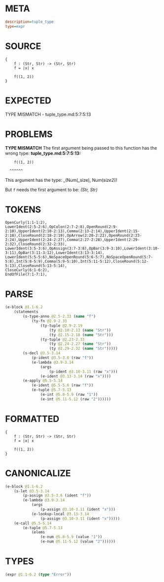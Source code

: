 # META
~~~ini
description=tuple_type
type=expr
~~~
# SOURCE
~~~roc
{
    f : (Str, Str) -> (Str, Str)
    f = |x| x

    f((1, 2))
}
~~~
# EXPECTED
TYPE MISMATCH - tuple_type.md:5:7:5:13
# PROBLEMS
**TYPE MISMATCH**
The first argument being passed to this function has the wrong type:
**tuple_type.md:5:7:5:13:**
```roc
    f((1, 2))
```
      ^^^^^^

This argument has the type:
    _(Num(_size), Num(_size2))_

But `f` needs the first argument to be:
    _(Str, Str)_

# TOKENS
~~~zig
OpenCurly(1:1-1:2),
LowerIdent(2:5-2:6),OpColon(2:7-2:8),OpenRound(2:9-2:10),UpperIdent(2:10-2:13),Comma(2:13-2:14),UpperIdent(2:15-2:18),CloseRound(2:18-2:19),OpArrow(2:20-2:22),OpenRound(2:23-2:24),UpperIdent(2:24-2:27),Comma(2:27-2:28),UpperIdent(2:29-2:32),CloseRound(2:32-2:33),
LowerIdent(3:5-3:6),OpAssign(3:7-3:8),OpBar(3:9-3:10),LowerIdent(3:10-3:11),OpBar(3:11-3:12),LowerIdent(3:13-3:14),
LowerIdent(5:5-5:6),NoSpaceOpenRound(5:6-5:7),NoSpaceOpenRound(5:7-5:8),Int(5:8-5:9),Comma(5:9-5:10),Int(5:11-5:12),CloseRound(5:12-5:13),CloseRound(5:13-5:14),
CloseCurly(6:1-6:2),
EndOfFile(7:1-7:1),
~~~
# PARSE
~~~clojure
(e-block @1.1-6.2
	(statements
		(s-type-anno @2.5-2.33 (name "f")
			(ty-fn @2.9-2.33
				(ty-tuple @2.9-2.19
					(ty @2.10-2.13 (name "Str"))
					(ty @2.15-2.18 (name "Str")))
				(ty-tuple @2.23-2.33
					(ty @2.24-2.27 (name "Str"))
					(ty @2.29-2.32 (name "Str")))))
		(s-decl @3.5-3.14
			(p-ident @3.5-3.6 (raw "f"))
			(e-lambda @3.9-3.14
				(args
					(p-ident @3.10-3.11 (raw "x")))
				(e-ident @3.13-3.14 (raw "x"))))
		(e-apply @5.5-5.14
			(e-ident @5.5-5.6 (raw "f"))
			(e-tuple @5.7-5.13
				(e-int @5.8-5.9 (raw "1"))
				(e-int @5.11-5.12 (raw "2"))))))
~~~
# FORMATTED
~~~roc
{
	f : (Str, Str) -> (Str, Str)
	f = |x| x

	f((1, 2))
}
~~~
# CANONICALIZE
~~~clojure
(e-block @1.1-6.2
	(s-let @3.5-3.14
		(p-assign @3.5-3.6 (ident "f"))
		(e-lambda @3.9-3.14
			(args
				(p-assign @3.10-3.11 (ident "x")))
			(e-lookup-local @3.13-3.14
				(p-assign @3.10-3.11 (ident "x")))))
	(e-call @5.5-5.14
		(e-tuple @5.7-5.13
			(elems
				(e-num @5.8-5.9 (value "1"))
				(e-num @5.11-5.12 (value "2"))))))
~~~
# TYPES
~~~clojure
(expr @1.1-6.2 (type "Error"))
~~~
